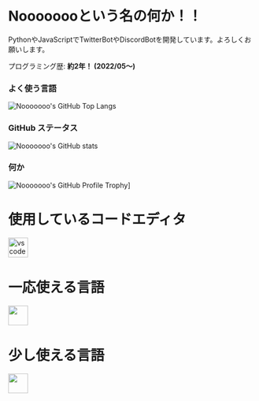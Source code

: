 # Noooooooという名の何か！！

PythonやJavaScriptでTwitterBotやDiscordBotを開発しています。よろしくお願いします。

プログラミング歴: **約2年！ (2022/05～)**

### よく使う言語
![Nooooooo's GitHub Top Langs](https://github-readme-stats.vercel.app/api/top-langs/?username=Nooooooo-0328&layout=compact&theme=vue-dark&?username=Nooooooo-0328&&theme=vue-dark)

### GitHub ステータス
![Nooooooo's GitHub stats](https://github-readme-stats.vercel.app/api?username=Nooooooo-0328&show_icons=true&theme=vue-dark)

### 何か
![Nooooooo's GitHub Profile Trophy](https://github-profile-trophy.vercel.app/?username=Nooooooo-0328&theme=discord)]

# 使用しているコードエディタ
<img src="https://skillicons.dev/icons?i=vscode" height="40" alt="vscode logo"  />

# 一応使える言語
  <img src="https://skillicons.dev/icons?i=py,js,html,css" height="40"/>

# 少し使える言語
  <img src="https://skillicons.dev/icons?i=ts" height="40"/>
